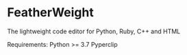 # FeatherWeight
The lightweight code editor for Python, Ruby, C++ and HTML

Requirements:
	Python >= 3.7
	Pyperclip
